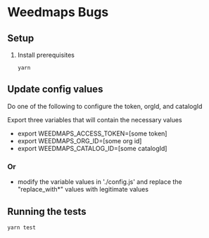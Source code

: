 # Weedmaps Bugs

## Setup

1. Install prerequisites

    ```
    yarn 
    ```

## Update config values

Do one of the following to configure the token, orgId, and catalogId

  Export three variables that will contain the necessary values

  * export WEEDMAPS_ACCESS_TOKEN=[some token]
  * export WEEDMAPS_ORG_ID=[some org id]
  * export WEEDMAPS_CATALOG_ID=[some catalogId]

### Or 

  * modify the variable values in './config.js' and replace the "replace_with*" values with legitimate values

## Running the tests

```
yarn test
```


